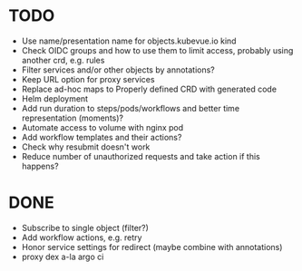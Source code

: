 # TODO

* Use name/presentation name for objects.kubevue.io kind
* Check OIDC groups and how to use them to limit access, probably using another crd, e.g. rules
* Filter services and/or other objects by annotations?
* Keep URL option for proxy services
* Replace ad-hoc maps to Properly defined CRD with generated code
* Helm deployment
* Add run duration to steps/pods/workflows and better time representation (moments)?
* Automate access to volume with nginx pod
* Add workflow templates and their actions?
* Check why resubmit doesn't work
* Reduce number of unauthorized requests and take action if this happens?

# DONE

* Subscribe to single object (filter?)
* Add workflow actions, e.g. retry
* Honor service settings for redirect (maybe combine with annotations)
* proxy dex a-la argo ci